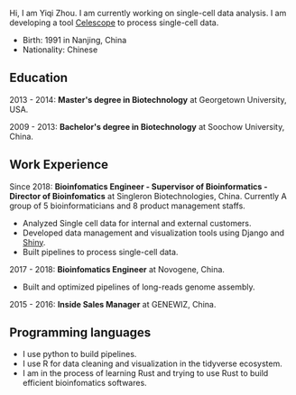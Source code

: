 Hi, I am Yiqi Zhou. I am currently working on single-cell data analysis. I am developing a tool [Celescope](https://github.com/singleron-RD/CeleScope) to process single-cell data. 

- Birth: 1991 in Nanjing, China
- Nationality: Chinese

## Education

2013 - 2014: **Master's degree in Biotechnology** at Georgetown University, USA.

2009 - 2013: **Bachelor's degree in Biotechnology** at Soochow University, China.

## Work Experience

Since 2018: **Bioinfomatics Engineer - Supervisor of Bioinformatics - Director of Bioinfomatics** at Singleron Biotechnologies, China. Currently A group of 5 bioinformaticians and 8 product management staffs.
- Analyzed Single cell data for internal and external customers.
- Developed data management and visualization tools using Django and [Shiny](https://shiny.rstudio.com/#:~:text=Shiny%20is%20an%20R%20package,%2C%20htmlwidgets%2C%20and%20JavaScript%20actions.&text=Shiny%20apps%20are%20easy%20to%20write.).
- Built pipelines to process single-cell data.

2017 - 2018: **Bioinfomatics Engineer** at Novogene, China.
- Built and optimized pipelines of long-reads genome assembly.

2015 - 2016: **Inside Sales Manager** at GENEWIZ, China.

## Programming languages
- I use python to build pipelines. 
- I use R for data cleaning and visualization in the tidyverse ecosystem.
- I am in the process of learning Rust and trying to use Rust to build efficient bioinfomatics softwares. 
